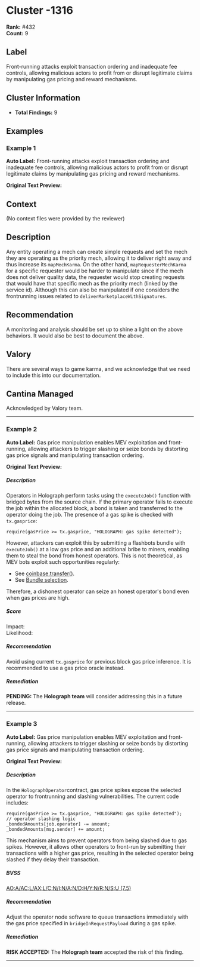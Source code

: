 # Cluster -1316

**Rank:** #432  
**Count:** 9  

## Label
Front-running attacks exploit transaction ordering and inadequate fee controls, allowing malicious actors to profit from or disrupt legitimate claims by manipulating gas pricing and reward mechanisms.

## Cluster Information
- **Total Findings:** 9

## Examples

### Example 1

**Auto Label:** Front-running attacks exploit transaction ordering and inadequate fee controls, allowing malicious actors to profit from or disrupt legitimate claims by manipulating gas pricing and reward mechanisms.  

**Original Text Preview:**

## Context
(No context files were provided by the reviewer)

## Description
Any entity operating a mech can create simple requests and set the mech they are operating as the priority mech, allowing it to deliver right away and thus increase its `mapMechKarma`. On the other hand, `mapRequesterMechKarma` for a specific requester would be harder to manipulate since if the mech does not deliver quality data, the requester would stop creating requests that would have that specific mech as the priority mech (linked by the service id). Although this can also be manipulated if one considers the frontrunning issues related to `deliverMarketplaceWithSignatures`.

## Recommendation
A monitoring and analysis should be set up to shine a light on the above behaviors. It would also be best to document the above.

## Valory
There are several ways to game karma, and we acknowledge that we need to include this into our documentation.

## Cantina Managed
Acknowledged by Valory team.

---
### Example 2

**Auto Label:** Gas price manipulation enables MEV exploitation and front-running, allowing attackers to trigger slashing or seize bonds by distorting gas price signals and manipulating transaction ordering.  

**Original Text Preview:**

##### Description

Operators in Holograph perform tasks using the `executeJob()` function with bridged bytes from the source chain. If the primary operator fails to execute the job within the allocated block, a bond is taken and transferred to the operator doing the job. The presence of a gas spike is checked with `tx.gasprice`:

```
require(gasPrice >= tx.gasprice, "HOLOGRAPH: gas spike detected");
```

However, attackers can exploit this by submitting a flashbots bundle with `executeJob()` at a low gas price and an additional bribe to miners, enabling them to steal the bond from honest operators. This is not theoretical, as MEV bots exploit such opportunities regularly:

* See [coinbase.transfer()](https://docs.flashbots.net/flashbots-auction/advanced/coinbase-payment).
* See [Bundle selection](https://docs.flashbots.net/flashbots-auction/advanced/bundle-pricing#bundle-ordering-formula).

Therefore, a dishonest operator can seize an honest operator's bond even when gas prices are high.

##### Score

Impact:   
Likelihood:

##### Recommendation

Avoid using current `tx.gasprice` for previous block gas price inference. It is recommended to use a gas price oracle instead.

##### Remediation

**PENDING:** The **Holograph team** will consider addressing this in a future release.

---
### Example 3

**Auto Label:** Gas price manipulation enables MEV exploitation and front-running, allowing attackers to trigger slashing or seize bonds by distorting gas price signals and manipulating transaction ordering.  

**Original Text Preview:**

##### Description

In the `HolographOperator`contract, gas price spikes expose the selected operator to frontrunning and slashing vulnerabilities. The current code includes:

```
require(gasPrice >= tx.gasprice, "HOLOGRAPH: gas spike detected");
// operator slashing logic
_bondedAmounts[job.operator] -= amount;
_bondedAmounts[msg.sender] += amount;
```

This mechanism aims to prevent operators from being slashed due to gas spikes. However, it allows other operators to front-run by submitting their transactions with a higher gas price, resulting in the selected operator being slashed if they delay their transaction.

##### BVSS

[AO:A/AC:L/AX:L/C:N/I:N/A:N/D:H/Y:N/R:N/S:U (7.5)](/bvss?q=AO:A/AC:L/AX:L/C:N/I:N/A:N/D:H/Y:N/R:N/S:U)

##### Recommendation

Adjust the operator node software to queue transactions immediately with the gas price specified in `bridgeInRequestPayload` during a gas spike.

##### Remediation

**RISK ACCEPTED:** The **Holograph team** accepted the risk of this finding.

---
